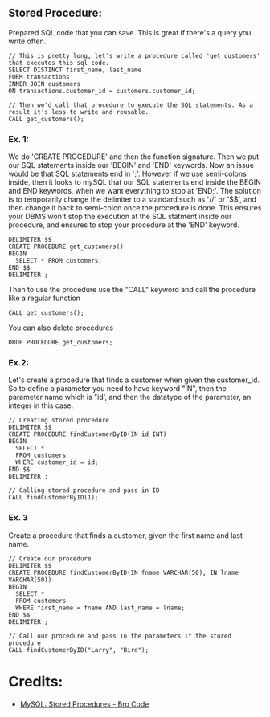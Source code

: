 ## Stored Procedure:
Prepared SQL code that you can save. This is great if there's a query you write often. 

```
// This is pretty long, let's write a procedure called 'get_customers' that executes this sql code.
SELECT DISTINCT first_name, last_name
FORM transactions
INNER JOIN customers
ON transactions.customer_id = customers.customer_id;

// Then we'd call that procedure to execute the SQL statements. As a result it's less to write and reusable.
CALL get_customers();
```

### Ex. 1:
We do 'CREATE PROCEDURE' and then the function signature. Then we put our SQL statements inside our 'BEGIN' and 'END' keywords. Now an issue would be that SQL statements end in ';'. However if we use semi-colons inside, then it looks to mySQL that our SQL statements end inside the BEGIN and END keywords, when we want everything to stop at 'END;'. The solution is to temporarily change the delimiter to a standard such as '//' or '$$', and then change it back to semi-colon once the procedure is done. This ensures your DBMS won't stop the execution at the SQL statment inside our procedure, and ensures to stop your procedure at the 'END' keyword.
```
DELIMITER $$
CREATE PROCEDURE get_customers()
BEGIN
  SELECT * FROM customers;
END $$
DELIMITER ;
```
Then to use the procedure use the "CALL" keyword and call the procedure like a regular function
```
CALL get_customers();
```
You can also delete procedures
```
DROP PROCEDURE get_customers;
```

### Ex.2:
Let's create a procedure that finds a customer when given the customer_id. So to define a parameter you need to have keyword "IN", then the parameter name which is "id', and then the datatype of the parameter, an integer in this case.
```
// Creating stored procedure
DELIMITER $$
CREATE PROCEDURE findCustomerByID(IN id INT)
BEGIN
  SELECT *
  FROM customers
  WHERE customer_id = id;
END $$
DELIMITER ;

// Calling stored procedure and pass in ID
CALL findCustomerByID(1);
```


### Ex. 3
Create a procedure that finds a customer, given the first name and last name.
```
// Create our procedure
DELIMITER $$
CREATE PROCEDURE findCustomerByID(IN fname VARCHAR(50), IN lname VARCHAR(50))
BEGIN
  SELECT * 
  FROM customers
  WHERE first_name = fname AND last_name = lname;
END $$
DELIMITER ;

// Call our procedure and pass in the parameters if the stored procedure
CALL findCustomerByID("Larry", "Bird");

```

# Credits:
- [MySQL: Stored Procedures - Bro Code](https://www.youtube.com/watch?v=oagHZwY9JJY)